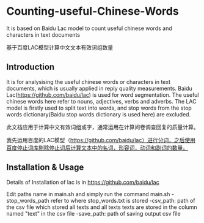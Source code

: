 # Counting-useful-Chinese-Words
It is based on Baidu Lac model to count useful chinese words and characters in text documents

基于百度LAC模型计算中文文本有效词组数量

## Introduction
It is for analysising the useful chinese words or characters in text documents, which is usually applied in reply quality measurements.
Baidu Lac(https://github.com/baidu/lac) is used for word segmentation.
The useful chinese words here refer to nouns, adjectives, verbs and adverbs. The LAC model is firstly used to split text into words, and stop words from the stop words dictionary(Baidu stop words dictionary is used here) are excluded.

此文档应用于计算中文有效词组或字，通常运用在计算问卷调查回复的质量计算。

我先运用百度的LAC模型（https://github.com/baidu/lac）进行分词，之后使用百度停止词库剔除停止词后计算文本中的名词，形容词，动词和副词的数量。


## Installation & Usage
Details of Installation of lac is in https://github.com/baidu/lac

Edit paths name in main.sh and simply run the command main.sh
    -stop_words_path refer to where stop_words.txt is stored
    -csv_path: path of the csv file which stored all texts and all texts texts are stored in the column named "text" in the csv file
    -save_path: path of saving output csv file


